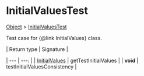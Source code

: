 
# InitialValuesTest

[Object]() > [InitialValuesTest](nullfr/faylixe/googlecodejam/client/webservice/InitialValuesTest.md)


Test case for {@link InitialValues} class.

| Return type | Signature |

| --- | ---: |
| [InitialValues](nullfr/faylixe/googlecodejam/client/webservice/InitialValues.md) | getTestInitialValues |
| **void** | testInitialValuesConsistency |
